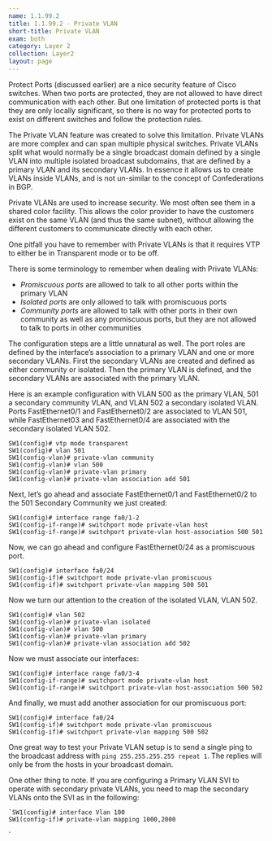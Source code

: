 ```yaml
---
name: 1.1.99.2
title: 1.1.99.2 - Private VLAN
short-title: Private VLAN
exam: both
category: Layer 2
collection: Layer2
layout: page
---
```

Protect Ports (discussed earlier) are a nice security feature of Cisco switches. When two ports are protected, they are not allowed to have direct communication with each other. But one limitation of protected ports is that they are only locally significant, so there is no way for protected ports to exist on different switches and follow the protection rules.

The Private VLAN feature was created to solve this limitation. Private VLANs are more complex and can span multiple physical switches. Private VLANs split what would normally be a single broadcast domain defined by a single VLAN into multiple isolated broadcast subdomains, that are defined by a primary VLAN and its secondary VLANs. In essence it allows us to create VLANs inside VLANs, and is not un-similar to the concept of Confederations in BGP.

Private VLANs are used to increase security. We most often see them in a shared color facility. This allows the color provider to have the customers exist on the same VLAN (and thus the same subnet), without allowing the different customers to communicate directly with each other.

One pitfall you have to remember with Private VLANs is that it requires VTP to either be in Transparent mode or to be off.

There is some terminology to remember when dealing with Private VLANs:
- *Promiscuous ports* are allowed to talk to all other ports within the primary VLAN
- *Isolated ports* are only allowed to talk with promiscuous ports
- *Community ports* are allowed to talk with other ports in their own community as well as any promiscuous ports,  but they are not allowed to talk to ports in other communities

The configuration steps are a little unnatural as well. The port roles are defined by the interface’s association to a primary VLAN and one or more secondary VLANs. First the secondary VLANs are created and defined as either community or isolated. Then the primary VLAN is defined, and the secondary VLANs are associated with the primary VLAN.

Here is an example configuration with VLAN 500 as the primary VLAN, 501 a secondary community VLAN, and VLAN 502 a secondary isolated VLAN. Ports FastEthernet0/1 and FastEthernet0/2 are associated to VLAN 501, while FastEthernet03 and FastEthernet0/4 are associated with the secondary isolated VLAN 502.

```
SW1(config)# vtp mode transparent
SW1(config)# vlan 501
SW1(config-vlan)# private-vlan community
SW1(config-vlan)# vlan 500
SW1(config-vlan)# private-vlan primary
SW1(config-vlan)# private-vlan association add 501
```

Next, let’s go ahead and associate FastEthernet0/1 and FastEthernet0/2 to the 501 Secondary Community we just created:
```
SW1(config)# interface range fa0/1-2
SW1(config-if-range)# switchport mode private-vlan host
SW1(config-if-range)# switchport private-vlan host-association 500 501
```

Now, we can go ahead and configure FastEthernet0/24 as a promiscuous port.
```
SW1(config)# interface fa0/24
SW1(config-if)# switchport mode private-vlan promiscuous
SW1(config-if)# switchport private-vlan mapping 500 501
```

Now we turn our attention to the creation of the isolated VLAN, VLAN 502.
```
SW1(config)# vlan 502
SW1(config-vlan)# private-vlan isolated
SW1(config-vlan)# vlan 500
SW1(config-vlan)# private-vlan primary
SW1(config-vlan)# private-vlan association add 502
```

Now we must associate our interfaces:
```
SW1(config)# interface range fa0/3-4
SW1(config-if-range)# switchport mode private-vlan host
SW1(config-if-range)# switchport private-vlan host-association 500 502
```

And finally, we must add another association for our promiscuous port:
```
SW1(config)# interface fa0/24
SW1(config-if)# switchport mode private-vlan promiscuous
SW1(config-if)# switchport private-vlan mapping 500 502
```

One great way to test your Private VLAN setup is to send a single ping to the broadcast address with `ping 255.255.255.255 repeat 1`.  The replies will only be from the hosts in your broadcast domain.

One other thing to note. If you are configuring a Primary VLAN SVI to operate with secondary private VLANs, you need to map the secondary VLANs onto the SVI as in the following:
```
`SW1(config)# interface Vlan 100
SW1(config-if)# private-vlan mapping 1000,2000
```
\`